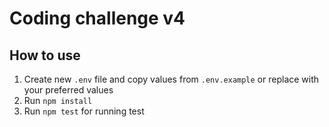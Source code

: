 # Coding challenge v4

## How to use

1. Create new `.env` file and copy values from `.env.example` or replace with your preferred values
2. Run `npm install`
3. Run `npm test` for running test
